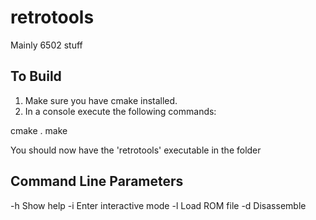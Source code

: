 # retrotools

Mainly 6502 stuff

## To Build

1) Make sure you have cmake installed.
2) In a console execute the following commands:

cmake .
make

You should now have the 'retrotools' executable in the folder

## Command Line Parameters

-h	Show help
-i	Enter interactive mode
-l <file>	Load ROM file
-d	Disassemble
